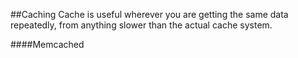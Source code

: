 ##Caching
Cache is useful wherever you are getting the same data repeatedly, from anything slower than the actual cache system.

####Memcached
